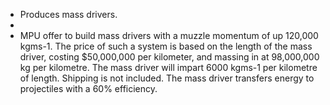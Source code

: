- Produces mass drivers.
-
- MPU offer to build mass drivers with a muzzle momentum of up 120,000 kgms-1. The price of such a system is based on the length of the mass driver, costing $50,000,000 per kilometer, and massing in at 98,000,000 kg per kilometre. The mass driver will impart 6000 kgms-1 per kilometre of length. Shipping is not included. The mass driver transfers energy to projectiles with a 60% efficiency.